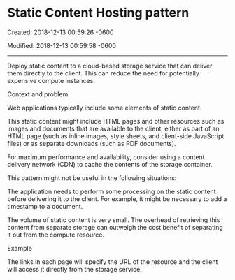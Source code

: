 # Static Content Hosting pattern

Created: 2018-12-13 00:59:26 -0600

Modified: 2018-12-13 00:59:58 -0600

---

Deploy static content to a cloud-based storage service that can deliver them directly to the client. This can reduce the need for potentially expensive compute instances.



Context and problem

Web applications typically include some elements of static content.

This static content might include HTML pages and other resources such as images and documents that are available to the client, either as part of an HTML page (such as inline images, style sheets, and client-side JavaScript files) or as separate downloads (such as PDF documents).



For maximum performance and availability, consider using a content delivery network (CDN) to cache the contents of the storage container.







This pattern might not be useful in the following situations:



The application needs to perform some processing on the static content before delivering it to the client. For example, it might be necessary to add a timestamp to a document.

The volume of static content is very small. The overhead of retrieving this content from separate storage can outweigh the cost benefit of separating it out from the compute resource.



Example



The links in each page will specify the URL of the resource and the client will access it directly from the storage service.
